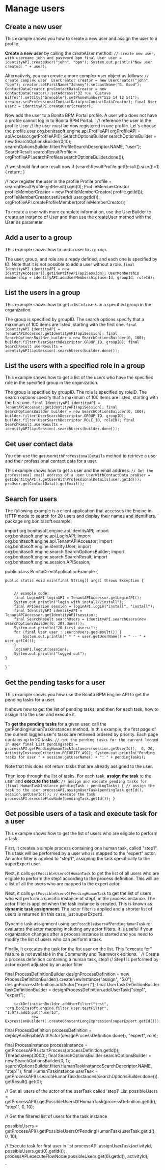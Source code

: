 # Manage users

## Create a new user

This example shows you how to create a new user and assign the user to a profile. 

**Create a new user** by calling the createUser method:
`
// create new user, with username john and password bpm
final User user = identityAPI.createUser("john", "bpm");
System.out.println("New user created: " + user);
`

Alternatively, you can create a more complex user object as follows:
`
// create complex user 
UserCreator creator = new UserCreator("john", "bpm");
creator.setFirstName("Johnny").setLastName("B. Good");
ContactDataCreator proContactDataCreator = new ContactDataCreator().setAddress("32 rue 
        Gustave Eiffel").setCity("Grenoble").setPhoneNumber("555 14 12 541");
creator.setProfessionalContactData(proContactDataCreator);
final User user2 = identityAPI.createUser(creator);
`

Now add the user to a Bonita BPM Portal profile. A user who does not have a profile cannot log in to Bonita BPM Portal.
`
// reference the user in the profile User
// the user must be now registered in one profile. Let's choose the profile user
org.bonitasoft.engine.api.ProfileAPI orgProfileAPI = apiAccessor.getProfileAPI();
SearchOptionsBuilder searchOptionsBuilder = new SearchOptionsBuilder(0,10);
searchOptionsBuilder.filter(ProfileSearchDescriptor.NAME, "user");
SearchResult searchResultProfile = orgProfileAPI.searchProfiles(searchOptionsBuilder.done());
    
// we should find one result now
if (searchResultProfile.getResult().size()!=1)
        { return; }

// now register the user in the profile
Profile profile = searchResultProfile.getResult().get(0);
ProfileMemberCreator profileMemberCreator = new ProfileMemberCreator( profile.getId());
profileMemberCreator.setUserId( user.getId());
orgProfileAPI.createProfileMember(profileMemberCreator);
`

To create a user with more complete information, use the UserBuilder to create 
an instance of User and then use the createUser method with the User as parameter.

## Add a user to a group

This example shows how to add a user to a group.

The user, group, and role are already defined, and each one is specified by ID.
Note that it is not possible to add a user without a role.
`
final IdentityAPI identityAPI = new IdentityAccessor().getIdentityAPI(apiSession);
UserMembership membership = identityAPI.addUserMembership(userId, groupId, roleId);
`

## List the users in a group

This example shows how to get a list of users in a specified group in the organization.

The group is specified by groupID. The search options specify that a maximum of 100 items are listed, starting with the first one.
`
final IdentityAPI identityAPI = TenantAPIAccessor.getIdentityAPI(apiSession);
final SearchOptionsBuilder builder = new SearchOptionsBuilder(0, 100);
builder.filter(UserSearchDescriptor.GROUP_ID, groupID);
final SearchResult userResults = identityAPI(apiSession).searchUsers(builder.done());
`

## List the users with a specified role in a group

This example shows how to get a list of the users who have the specified role in the specified group in the organization.

The group is specified by groupID. The role is specified by roleID. The search options specify that a maximum of 100 items are listed, starting with the first one.
`
final IdentityAPI identityAPI = TenantAPIAccessor.getIdentityAPI(apiSession);
final SearchOptionsBuilder builder = new SearchOptionsBuilder(0, 100);
builder.filter(UserSearchDescriptor.GROUP_ID, groupID);
builder.filter(UserSearchDescriptor.ROLE_ID, roleID);
final SearchResult userResults = identityAPI(apiSession).searchUsers(builder.done());
`

## Get user contact data

You can use the `getUserWithProfessionalDetails` method to retrieve a user and their professional contact data for a user.

This example shows how to get a user and the email address.
`
// Get the professional email address of a user
UserWithContactData proUser = getIdentityAPI().getUserWithProfessionalDetails(user.getId());
proUser.getContactData().getEmail();
`

## Search for users

The following example is a client application that accesses the Engine in HTTP mode to search for 20 users and display their names and identifiers. `
package org.bonitasoft.example;

import org.bonitasoft.engine.api.IdentityAPI;
import org.bonitasoft.engine.api.LoginAPI;
import org.bonitasoft.engine.api.TenantAPIAccessor;
import org.bonitasoft.engine.identity.User;
import org.bonitasoft.engine.search.SearchOptionsBuilder;
import org.bonitasoft.engine.search.SearchResult;
import org.bonitasoft.engine.session.APISession;

public class BonitaClientApplicationExample {

    public static void main(final String[] args) throws Exception {


        // example code:
        final LoginAPI loginAPI = TenantAPIAccessor.getLoginAPI();
        System.out.println("login with install//install");
        final APISession session = loginAPI.login("install", "install");
        final IdentityAPI identityAPI = TenantAPIAccessor.getIdentityAPI(session);
        final SearchResult searchUsers = identityAPI.searchUsers(new SearchOptionsBuilder(0, 20).done());
        System.out.println("20 first users:");
        for (final User user : searchUsers.getResult()) {
            System.out.println(" * " + user.getUserName() + " -- " + user.getId());
        }
        loginAPI.logout(session);
        System.out.println("logged out");
    }
}
`

## Get the pending tasks for a user

This example shows you how use the Bonita BPM Engine API to get the pending tasks for a user.

It shows how to get the list of pending tasks, and then for each task, how to assign it to the user and execute it.

To **get the pending tasks** for a given user, call the getPendingHumanTaskInstances method.
In this example, the first page of the current logged user's tasks are retrieved ordered by priority. 
Each page contains up to 20 tasks.
`
// get the pending tasks for the current logged in user
final List pendingTasks = 
       processAPI.getPendingHumanTaskInstances(session.getUserId(), 
           0, 20, ActivityInstanceCriterion.PRIORITY_ASC);
System.out.println("Pending tasks for user " + session.getUserName() + ": " + pendingTasks);
`

Note that this does not return tasks that are already assigned to the user.

Then loop through the list of tasks. For each task, **assign the task** to the user and **execute the task**:
`
// assign and execute pending tasks
for (final HumanTaskInstance pendingTask : pendingTasks) {
    // assign the task to the user
    processAPI.assignUserTask(pendingTask.getId(), session.getUserId());
    // execute the task
    processAPI.executeFlowNode(pendingTask.getId());
}
`

## Get possible users of a task and execute task for a user

This example shows how to get the list of users who are eligible to perform a task.

First, it creates a simple process containing one human task, called "step1". 
This task will be performed by a user who is mapped to the "expert" actor. An actor filter is applied to "step1", assigning the task specifically to the superExpert user.

Next, it calls `getPossibleUsersOfHumanTask` to get the list of all users who are eligible to perform the step1 according to the process definition. 
This will be a list of all the users who are mapped to the expert actor.

Next, it calls `getPossibleUsersOfPendingHumanTask` to get the list of users who will perform a specific instance of step1, in the process instance. 
The actor filter is applied when the task instance is created. This is known as **dynamic task assignment**. 
The actor filter is applied and a shorter list of users is returned (in this case, just superExpert).

Dynamic task assignment using `getPossibleUsersOfPendingHumanTask` re-evaluates the actor mapping including any actor filters. 
It is useful if your organization changes after a process instance is started and you need to modify the list of users who can perform a task.

Finally, it executes the task for the fist user on the list. This "execute for" feature is not available in the Community and Teamwork editions.
`
// Create a process definition containing a human task, step1
// Step1 is performed by actor expert adjusted by an actor filter


final ProcessDefinitionBuilder designProcessDefinition = new ProcessDefinitionBuilder().createNewInstance("assign", "5.0");
designProcessDefinition.addActor("expert");
final UserTaskDefinitionBuilder taskDefinitionBuilder = designProcessDefinition.addUserTask("step1", "expert");

        taskDefinitionBuilder.addUserFilter("test", "org.bonitasoft.engine.filter.user.testFilter", "1.0").addInput("userId",
                new ExpressionBuilder().createConstantLongExpression(superExpert.getId()));

final ProcessDefinition processDefinition = deployAndEnableWithActor(designProcessDefinition.done(), "expert", role);

final ProcessInstance processInstance = getProcessAPI().startProcess(processDefinition.getId());
Thread.sleep(3000);
final SearchOptionsBuilder searchOptionsBuilder = new SearchOptionsBuilder(0, 1);
searchOptionsBuilder.filter(HumanTaskInstanceSearchDescriptor.NAME, "step1");
final HumanTaskInstance userTask = getProcessAPI().searchHumanTaskInstances(searchOptionsBuilder.done()).getResult().get(0);

// Get all users of the actor of the userTask called 'step1'
List possibleUsers = getProcessAPI().getPossibleUsersOfHumanTask(processDefinition.getId(), "step1", 0, 10);


// Get the filtered list of users for the task instance

possibleUsers = getProcessAPI().getPossibleUsersOfPendingHumanTask(userTask.getId(), 0, 10);

// Execute task for first user in list
processAPI.assignUserTask(activityId, possibleUsers.get(0).getId());
processAPI.executeFlowNode(possibleUsers.get(0).getId(), activityId);

`